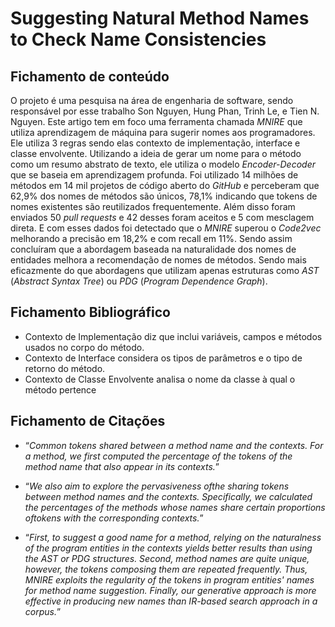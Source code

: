 # Suggesting Natural Method Names to Check Name Consistencies

	
## Fichamento de conteúdo

O projeto é uma pesquisa na área de engenharia de software, sendo responsável por esse trabalho Son Nguyen, Hung Phan, Trinh Le, e Tien N. Nguyen. Este artigo tem em foco uma ferramenta chamada *MNIRE* que utiliza aprendizagem de máquina para sugerir nomes aos programadores. Ele utiliza 3 regras sendo elas contexto de implementação, interface e classe envolvente. Utilizando a ideia de gerar um nome para o método como um resumo abstrato de texto, ele utiliza o modelo *Encoder-Decoder* que se baseia em aprendizagem profunda. Foi utilizado 14 milhões de métodos em 14 mil projetos de código aberto do *GitHub* e perceberam que 62,9% dos nomes de métodos são únicos, 78,1% indicando que tokens de nomes existentes são reutilizados frequentemente. Além disso foram enviados 50 *pull requests* e 42 desses foram aceitos e 5 com mesclagem direta. E com esses dados foi detectado que o *MNIRE* superou o *Code2vec* melhorando a precisão em 18,2% e com recall em 11%. Sendo assim concluíram que a abordagem baseada na naturalidade dos nomes de entidades melhora a recomendação de nomes de métodos. Sendo mais eficazmente do que abordagens que utilizam apenas estruturas como *AST* (*Abstract Syntax Tree*) ou *PDG* (*Program Dependence Graph*).


## Fichamento Bibliográfico

* Contexto de Implementação diz que inclui variáveis, campos e métodos usados no corpo do método.
* Contexto de Interface considera os tipos de parâmetros e o tipo de retorno do método.
* Contexto de Classe Envolvente analisa o nome da classe à qual o método pertence​


## Fichamento de Citações

* “*Common tokens shared between a method name and the contexts. For a method, we first computed the percentage of the tokens of the method name that also appear in its contexts.*”

* “*We also aim to explore the pervasiveness ofthe sharing tokens between method names and the contexts. Specifically, we calculated the percentages of the methods whose names share certain proportions oftokens with the corresponding contexts.*”

* “*First, to suggest a good name for a method, relying on the naturalness of the program entities in the contexts yields better results than using the AST or PDG structures. Second, method names are quite unique, however, the tokens composing them are repeated frequently. Thus, MNIRE exploits the regularity of the tokens in program entities' names for method name suggestion. Finally, our generative approach is more effective in producing new names than IR-based search approach in a corpus.*”

